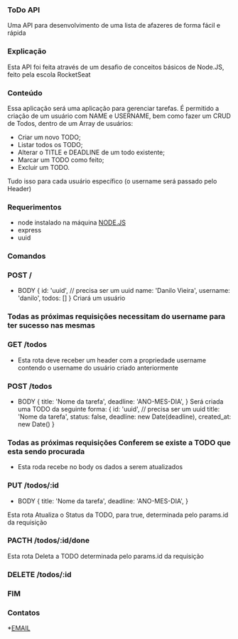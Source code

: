 ### ToDo API
Uma API para desenvolvimento de uma lista de afazeres de forma fácil e rápida

### Explicação
Esta API foi feita através de um desafio de conceitos básicos de Node.JS, feito pela escola RocketSeat

### Conteúdo
Essa aplicação será uma aplicação para gerenciar tarefas.
É permitido a criação de um usuário com NAME e USERNAME, bem como fazer um CRUD de Todos, dentro de um Array de usuários:

* Criar um novo TODO;
* Listar todos os TODO;
* Alterar o TITLE e DEADLINE de um todo existente;
* Marcar um TODO como feito;
* Excluir um TODO.

Tudo isso para cada usuário específico (o username será passado pelo Header)

### Requerimentos

* node instalado na máquina [NODE.JS](https://nodejs.org/en/download/)
* express
* uuid

### Comandos

### POST /
* BODY
    { 
      id: 'uuid', // precisa ser um uuid
      name: 'Danilo Vieira', 
      username: 'danilo', 
      todos: []
    }
Criará um usuário

### Todas as próximas requisições necessitam do username para ter sucesso nas mesmas

### GET /todos
* Esta rota deve receber um header com a propriedade username contendo o username do usuário criado anteriormente

### POST /todos
* BODY
    { 
      title: 'Nome da tarefa',
	    deadline: 'ANO-MES-DIA', 
    }
Será criada uma TODO da seguinte forma:
{ 
	id: 'uuid', // precisa ser um uuid
	title: 'Nome da tarefa',
	status: false, 
	deadline: new Date(deadline), 
	created_at: new Date()
}

### Todas as próximas requisições Conferem se existe a TODO que esta sendo procurada

* Esta roda recebe no body os dados a serem atualizados


### PUT /todos/:id
* BODY
    { 
      title: 'Nome da tarefa',
	    deadline: 'ANO-MES-DIA', 
    }

 Esta rota Atualiza o Status da TODO, para true, 
 determinada pelo params.id da requisição


### PACTH /todos/:id/done

 Esta rota Deleta a TODO 
 determinada pelo params.id da requisição

### DELETE /todos/:id

### FIM

### Contatos

*[EMAIL](felipe@gazapina.com.br)


